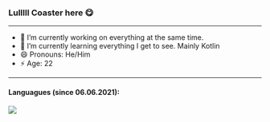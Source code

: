 ### Lulllll Coaster here 😋

---

- 🔭 I’m currently working on everything at the same time.
- 🌱 I’m currently learning everything I get to see. Mainly Kotlin
- 😄 Pronouns: He/Him
- ⚡ Age: 22

---

#### Languagues (since 06.06.2021):

<a href="https://wakatime.com"><img src="https://wakatime.com/share/@ef385348-3d1e-445d-bd18-dffa81c0a803/6137ae82-aff9-4750-8583-e07788f59348.png" /></a>

